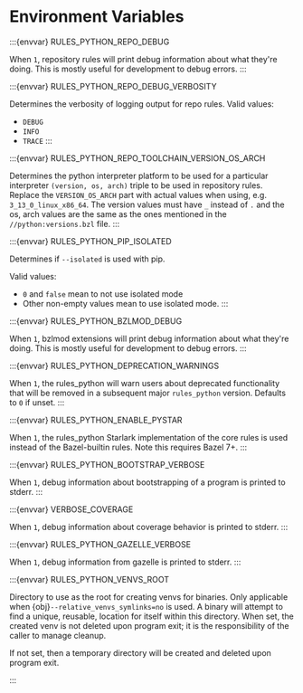# Environment Variables

:::{envvar} RULES_PYTHON_REPO_DEBUG

When `1`, repository rules will print debug information about what they're
doing. This is mostly useful for development to debug errors.
:::

:::{envvar} RULES_PYTHON_REPO_DEBUG_VERBOSITY

Determines the verbosity of logging output for repo rules. Valid values:

* `DEBUG`
* `INFO`
* `TRACE`
:::

:::{envvar} RULES_PYTHON_REPO_TOOLCHAIN_VERSION_OS_ARCH

Determines the python interpreter platform to be used for a particular
interpreter `(version, os, arch)` triple to be used in repository rules.
Replace the `VERSION_OS_ARCH` part with actual values when using, e.g.
`3_13_0_linux_x86_64`. The version values must have `_` instead of `.` and the
os, arch values are the same as the ones mentioned in the
`//python:versions.bzl` file.
:::

:::{envvar} RULES_PYTHON_PIP_ISOLATED

Determines if `--isolated` is used with pip.

Valid values:
* `0` and `false` mean to not use isolated mode
* Other non-empty values mean to use isolated mode.
:::

:::{envvar} RULES_PYTHON_BZLMOD_DEBUG

When `1`, bzlmod extensions will print debug information about what they're
doing. This is mostly useful for development to debug errors.
:::

:::{envvar} RULES_PYTHON_DEPRECATION_WARNINGS

When `1`, the rules_python will warn users about deprecated functionality that will
be removed in a subsequent major `rules_python` version. Defaults to `0` if unset.
:::

:::{envvar} RULES_PYTHON_ENABLE_PYSTAR

When `1`, the rules_python Starlark implementation of the core rules is used
instead of the Bazel-builtin rules. Note this requires Bazel 7+.
:::

:::{envvar} RULES_PYTHON_BOOTSTRAP_VERBOSE

When `1`, debug information about bootstrapping of a program is printed to
stderr.
:::

:::{envvar} VERBOSE_COVERAGE

When `1`, debug information about coverage behavior is printed to stderr.
:::


:::{envvar} RULES_PYTHON_GAZELLE_VERBOSE

When `1`, debug information from gazelle is printed to stderr.
:::

:::{envvar} RULES_PYTHON_VENVS_ROOT

Directory to use as the root for creating venvs for binaries. Only applicable
when {obj}`--relative_venvs_symlinks=no` is used. A binary will attempt to
find a unique, reusable, location for itself within this directory. When set,
the created venv is not deleted upon program exit; it is the responsibility of
the caller to manage cleanup.

If not set, then a temporary directory will be created and deleted upon program
exit.

:::

